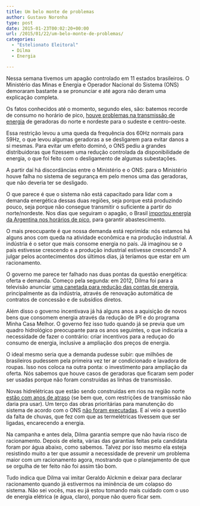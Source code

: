 ```yaml
---
title: Um belo monte de problemas
author: Gustavo Noronha
type: post
date: 2015-01-23T00:02:20+00:00
url: /2015/01/22/um-belo-monte-de-problemas/
categories:
  - "Estelionato Eleitoral"
  - Dilma
  - Energia

---
```

Nessa semana tivemos um apagão controlado em 11 estados brasileiros. O Ministério das Minas e Energia e Operador Nacional do Sistema (ONS) demoraram bastante a se pronunciar e até agora não deram uma explicação completa.

Os fatos conhecidos até o momento, segundo eles, são: batemos recorde de consumo no horário de pico, [houve problemas na transmissão de energia][1] de geradoras do norte e nordeste para o sudeste e centro-oeste.

Essa restrição levou a uma queda da frequência dos 60Hz normais para 59Hz, o que levou algumas geradoras a se desligarem para evitar danos a si mesmas. Para evitar um efeito dominó, o ONS pediu a grandes distribuidoras que fizessem uma redução controlada da disponibilidade de energia, o que foi feito com o desligamento de algumas subestações.

A partir daí há discordâncias entre o Ministério e o ONS: para o Ministério houve falha no sistema de segurança em pelo menos uma das geradoras, que não deveria ter se desligado.

O que parece é que o sistema não está capacitado para lidar com a demanda energética dessas duas regiões, seja porque está produzindo pouco, seja porque não consegue transmitir o suficiente a partir do norte/nordeste. Nos dias que seguiram o apagão, o Brasil [importou energia da Argentina nos horários de pico][2], para garantir abastescimento.

O mais preocupante é que nossa demanda está reprimida: nós estamos há alguns anos com queda na atividade econômica e na produção industrial. A indústria é o setor que mais consome energia no país. Já imaginou se o país estivesse crescendo e a produção industrial estivesse crescendo? A julgar pelos acontecimentos dos últimos dias, já teríamos que estar em um racionamento.

O governo me parece ter falhado nas duas pontas da questão energética: oferta e demanda. Começo pela segunda: em 2012, Dilma foi para a televisão anunciar [uma canetada para redução das contas de energia][3], principalmente as da indústria, através de renovação automática de contratos de concessão e de subsídios diretos.

Além disso o governo incentivava já há alguns anos a aquisição de novos bens que consomem energia através da redução de IPI e do programa Minha Casa Melhor. O governo fez isso tudo quando já se previa que um quadro hidrológico preocupante para os anos seguintes, o que indicaria a necessidade de fazer o contrário: criar incentivos para a reduçao do consumo de energia, inclusive a ampliação dos preços de energia.

O ideal mesmo seria que a demanda pudesse subir: que milhões de brasileiros pudessem pela primeira vez ter ar condicionado e lavadora de roupas. Isso nos coloca na outra ponta: o investimento para ampliação da oferta. Nós sabemos que houve casos de geradoras que ficaram sem poder ser usadas porque não foram construídas as linhas de transmissão.

Novas hidrelétricas que estão sendo construídas em rios na região norte [estão com anos de atraso][4] (se bem que, com restrições de transmissão não daria pra usar). Um terço das obras prioritárias para manutenção do sistema de acordo com o ONS [não foram executadas][5]. E aí veio a questão da falta de chuvas, que fez com que as termelétricas tivessem que ser ligadas, encarecendo a energia.

Na campanha e antes dela, Dilma garantia sempre que não havia risco de racionamento. Depois de eleita, várias das garantias feitas pela candidata foram por água abaixo, como sabemos. Talvez por isso mesmo ela esteja resistindo muito a ter que assumir a necessidade de prevenir um problema maior com um racionamento agora, mostrando que o planejamento de que se orgulha de ter feito não foi assim tão bom.

Tudo indica que Dilma vai imitar Geraldo Alckmin e deixar para declarar racionamento quando já estivermos na iminência de um colapso do sistema. Não sei vocês, mas eu já estou tomando mais cuidado com o uso de energia elétrica (e água, claro), porque não quero ficar sem.

 [1]: http://economia.estadao.com.br/noticias/geral,problema-em-linha-de-transmissao-de-furnas-e-causa-do-apagao-afirma-ministro,1622089 "Problema em linha de transmissão de Furnas é a causa do apagão, afirma Ministro"
 [2]: http://economia.estadao.com.br/noticias/geral,apos-apagao-brasil-importou-energia-da-argentina-para-garantir-abastecimento,1622923 "Após apagão, Brasil importou energia da Argentina para garantir abastecimento"
 [3]: https://politi.kov.blog.br/2014/03/16/privatizaque-sobre-aeroportos-teles-e-a-reducao-da-tarifa-energetica/ "Privatizaquê? Sobre aeroportos, teles e a redução da tarifa energética"
 [4]: http://oglobo.globo.com/economia/petroleo-e-energia/atraso-em-obras-do-setor-eletrico-chega-quatro-anos-15107266 "Atraso em obras do setor elétrico chega a quatro anos"
 [5]: http://economia.estadao.com.br/noticias/geral,governo-registra-primeiro-deficit-primario-em-17-anos-imp-,1622657 "Governo deixa de executar obras tidas como prioritárias pelo ONS"